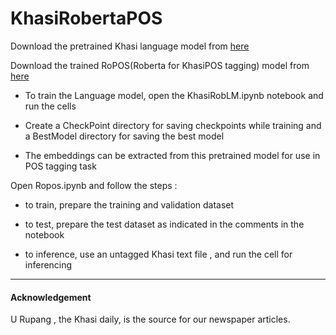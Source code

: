 # KhasiRobertaPOS
Download the pretrained Khasi language model from [here](https://drive.google.com/drive/folders/15P1B5TlPIaqUZDJEE43GkOm7V9QS-rXV?usp=sharing)<br>  

Download the trained RoPOS(Roberta for KhasiPOS tagging) model from [here](https://drive.google.com/file/d/1V86YdLmjWgPWwDFpzx2LaMwsfwkRfXau/view?usp=sharing)<br>  
* To train the Language model, open the KhasiRobLM.ipynb notebook and run the cells <br>

* Create a CheckPoint directory for saving checkpoints while training and a BestModel directory for saving the best model <br>

* The embeddings can be extracted from this pretrained model for use in POS tagging task <br>  

Open Ropos.ipynb and follow the steps :<br>   

* to train, prepare the training and validation dataset<br>   

* to test, prepare the test dataset  as indicated in the comments in the notebook<br>   

* to inference, use an untagged Khasi text file , and run the cell for inferencing<br>  

***
#### Acknowledgement
U Rupang , the Khasi daily, is the source for our newspaper articles. 
